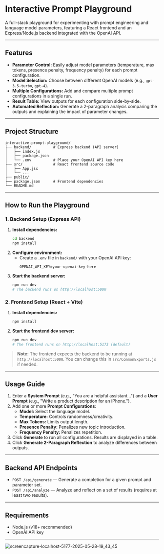 # Interactive Prompt Playground

A full-stack playground for experimenting with prompt engineering and language model parameters, featuring a React frontend and an Express/Node.js backend integrated with the OpenAI API.

---

## Features

- **Parameter Control:** Easily adjust model parameters (temperature, max tokens, presence penalty, frequency penalty) for each prompt configuration.
- **Model Selection:** Choose between different OpenAI models (e.g., `gpt-3.5-turbo`, `gpt-4`).
- **Multiple Configurations:** Add and compare multiple prompt configurations in a single run.
- **Result Table:** View outputs for each configuration side-by-side.
- **Automated Reflection:** Generate a 2-paragraph analysis comparing the outputs and explaining the impact of parameter changes.

---

## Project Structure

```
interactive-prompt-playground/
├── backend/          # Express backend (API server)
│   ├── index.js
│   ├── package.json
│   └── .env          # Place your OpenAI API key here
├── src/              # React frontend source code
│   ├── App.jsx
│   └── ...
├── public/
├── package.json      # Frontend dependencies
└── README.md
```

---

## How to Run the Playground

### 1. Backend Setup (Express API)

1. **Install dependencies:**
   ```sh
   cd backend
   npm install
   ```
2. **Configure environment:**
   - Create a `.env` file in `backend/` with your OpenAI API key:
     ```env
     OPENAI_API_KEY=your-openai-key-here
     ```
3. **Start the backend server:**
   ```sh
   npm run dev
   # The backend runs on http://localhost:5000
   ```

### 2. Frontend Setup (React + Vite)

1. **Install dependencies:**
   ```sh
   npm install
   ```
2. **Start the frontend dev server:**
   ```sh
   npm run dev
   # The frontend runs on http://localhost:5173 (default)
   ```

> **Note:** The frontend expects the backend to be running at `http://localhost:5000`. You can change this in `src/CommonExports.js` if needed.

---

## Usage Guide

1. Enter a **System Prompt** (e.g., "You are a helpful assistant...") and a **User Prompt** (e.g., "Write a product description for an iPhone.").
2. Add one or more **Prompt Configurations**:
   - **Model:** Select the language model.
   - **Temperature:** Controls randomness/creativity.
   - **Max Tokens:** Limits output length.
   - **Presence Penalty:** Penalizes new topic introduction.
   - **Frequency Penalty:** Penalizes repetition.
3. Click **Generate** to run all configurations. Results are displayed in a table.
4. Click **Generate 2-Paragraph Reflection** to analyze differences between outputs.

---

## Backend API Endpoints

- `POST /api/generate` — Generate a completion for a given prompt and parameter set.
- `POST /api/analyze` — Analyze and reflect on a set of results (requires at least two results).

---

## Requirements
- Node.js (v18+ recommended)
- OpenAI API key

---
![screencapture-localhost-5177-2025-05-28-19_43_45](https://github.com/user-attachments/assets/a7f436f2-6125-47c2-9de5-3e956256e7bb)


